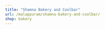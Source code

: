 ```yaml
---
title: "Shamna Bakery and Coolbar"
url: /malappuram/shamna-bakery-and-coolbar/
shop: bakery
---
```

